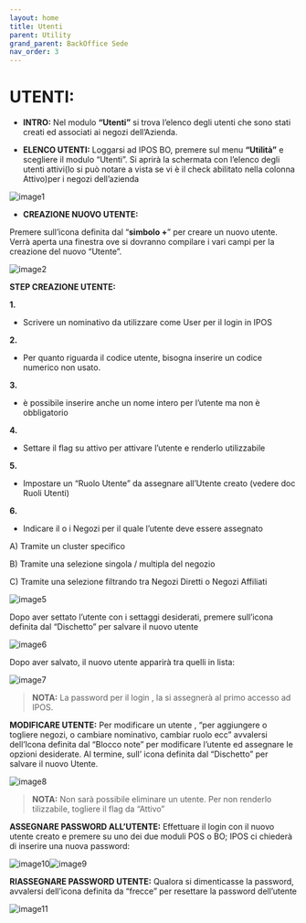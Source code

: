 ```yaml
---
layout: home
title: Utenti
parent: Utility
grand_parent: BackOffice Sede
nav_order: 3
---
```

# **UTENTI:**

- **INTRO:** Nel modulo **“Utenti”** si trova l’elenco degli utenti
  che sono stati creati ed associati ai negozi dell’Azienda.

- **ELENCO UTENTI:** Loggarsi ad IPOS BO, premere sul menu
  **“Utilità”** e scegliere il modulo “Utenti”. Si aprirà la schermata con
  l’elenco degli utenti attivi(lo si può notare a vista se vi è il check
  abilitato nella colonna Attivo)per i negozi dell’azienda

![image1](https://github.com/user-attachments/assets/fb2ddc31-54a9-4e74-8263-c1791a918c2c)


- **CREAZIONE NUOVO UTENTE:**

Premere sull’icona definita dal “**simbolo +**” per creare un nuovo
utente. Verrà aperta una finestra ove si dovranno compilare i vari campi
per la creazione del nuovo “Utente”.

![image2](https://github.com/user-attachments/assets/cc68e3c1-c240-48b0-9079-20e2d600d0fc)


**STEP CREAZIONE UTENTE:**

**1.**

- Scrivere un nominativo da utilizzare come User per il login in IPOS

**2.**

- Per quanto riguarda il codice utente, bisogna inserire un codice
  numerico non usato.

**3.**

- è possibile inserire anche un nome intero per l’utente ma non è
  obbligatorio

**4.**

- Settare il flag su attivo per attivare l’utente e renderlo
  utilizzabile

**5.**

- Impostare un “Ruolo Utente” da assegnare all’Utente creato (vedere doc
  Ruoli Utenti)

**6.**

- Indicare il o i Negozi per il quale l’utente deve essere assegnato

A)  Tramite un cluster specifico

B)  Tramite una selezione singola / multipla del negozio

C)  Tramite una selezione filtrando tra Negozi Diretti o Negozi
    Affiliati


![image5](https://github.com/user-attachments/assets/cf10ec5d-5aa9-4984-9a15-95e0b5fceb5b)


Dopo aver settato l’utente con i settaggi desiderati, premere sull’icona
definita dal “Dischetto” per salvare il nuovo utente

![image6](https://github.com/user-attachments/assets/f9e4db6a-fb78-4a3f-982b-ef7099781138)


Dopo aver salvato, il nuovo utente apparirà tra quelli in lista:

![image7](https://github.com/user-attachments/assets/fbc7773e-3246-4402-af65-2bc1e5323a7d)

>**NOTA:** La password per il login , la si assegnerà al primo accesso ad
>IPOS.

**MODIFICARE UTENTE:** Per modificare un utente , “per aggiungere o
togliere negozi, o cambiare nominativo, cambiar ruolo ecc” avvalersi
dell’Icona definita dal “Blocco note” per modificare l’utente ed
assegnare le opzioni desiderate. Al termine, sull’ icona definita dal
“Dischetto” per salvare il nuovo Utente.

![image8](https://github.com/user-attachments/assets/dbfc17a9-e1da-4464-9234-eebe997045e7)

>**NOTA:** Non sarà possibile eliminare un utente. Per non renderlo
>tilizzabile, togliere il flag da “Attivo”

**ASSEGNARE PASSWORD ALL’UTENTE:** Effettuare il login con il nuovo utente creato e premere su
uno dei due moduli POS o BO; IPOS ci chiederà di inserire una nuova
password:

![image10](https://github.com/user-attachments/assets/0d8e9a2c-a9a7-4511-b4d6-3be6f5800603)![image9](https://github.com/user-attachments/assets/744f1347-4eb5-419a-989b-3f42d66e4b67)



**RIASSEGNARE PASSWORD UTENTE:** Qualora si dimenticasse la password,
avvalersi dell’icona definita da “frecce” per resettare la password
dell’utente

![image11](https://github.com/user-attachments/assets/68463742-ddb5-4e33-bef0-446938daff7f)

